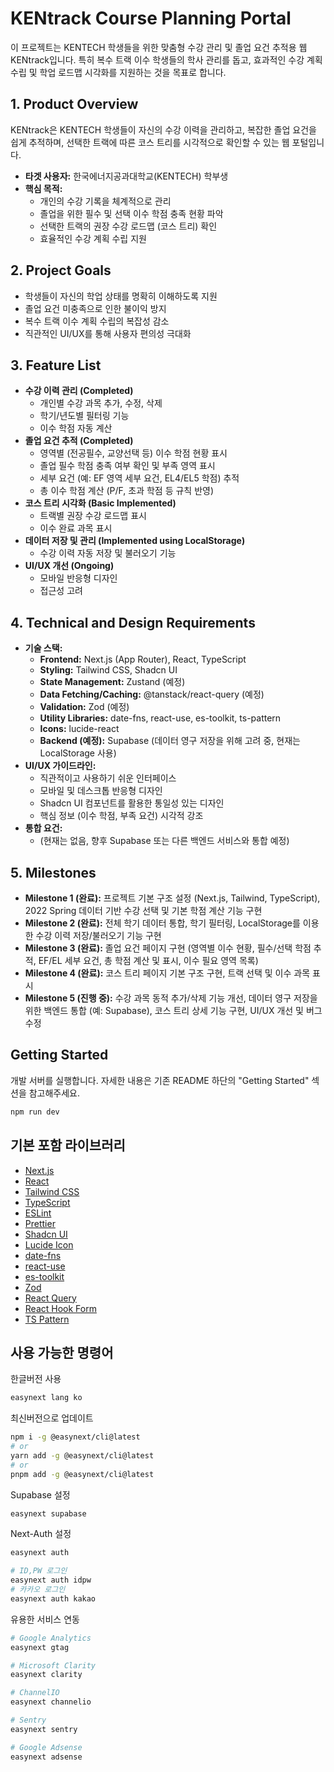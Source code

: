 # KENtrack Course Planning Portal

이 프로젝트는 KENTECH 학생들을 위한 맞춤형 수강 관리 및 졸업 요건 추적용 웹 KENtrack입니다. 특히 복수 트랙 이수 학생들의 학사 관리를 돕고, 효과적인 수강 계획 수립 및 학업 로드맵 시각화를 지원하는 것을 목표로 합니다.

## 1. Product Overview 

KENtrack은 KENTECH 학생들이 자신의 수강 이력을 관리하고, 복잡한 졸업 요건을 쉽게 추적하며, 선택한 트랙에 따른 코스 트리를 시각적으로 확인할 수 있는 웹 포털입니다.

*   **타겟 사용자:** 한국에너지공과대학교(KENTECH) 학부생 
*   **핵심 목적:**
    *   개인의 수강 기록을 체계적으로 관리
    *   졸업을 위한 필수 및 선택 이수 학점 충족 현황 파악
    *   선택한 트랙의 권장 수강 로드맵 (코스 트리) 확인
    *   효율적인 수강 계획 수립 지원

## 2. Project Goals 

*   학생들이 자신의 학업 상태를 명확히 이해하도록 지원
*   졸업 요건 미충족으로 인한 불이익 방지
*   복수 트랙 이수 계획 수립의 복잡성 감소
*   직관적인 UI/UX를 통해 사용자 편의성 극대화

## 3. Feature List 

*   **수강 이력 관리 (Completed)**
    *   개인별 수강 과목 추가, 수정, 삭제
    *   학기/년도별 필터링 기능
    *   이수 학점 자동 계산
*   **졸업 요건 추적 (Completed)**
    *   영역별 (전공필수, 교양선택 등) 이수 학점 현황 표시
    *   졸업 필수 학점 충족 여부 확인 및 부족 영역 표시
    *   세부 요건 (예: EF 영역 세부 요건, EL4/EL5 학점) 추적
    *   총 이수 학점 계산 (P/F, 초과 학점 등 규칙 반영)
*   **코스 트리 시각화 (Basic Implemented)**
    *   트랙별 권장 수강 로드맵 표시
    *   이수 완료 과목 표시
*   **데이터 저장 및 관리 (Implemented using LocalStorage)**
    *   수강 이력 자동 저장 및 불러오기 기능
*   **UI/UX 개선 (Ongoing)**
    *   모바일 반응형 디자인
    *   접근성 고려

## 4. Technical and Design Requirements 

*   **기술 스택:**
    *   **Frontend:** Next.js (App Router), React, TypeScript
    *   **Styling:** Tailwind CSS, Shadcn UI
    *   **State Management:** Zustand (예정)
    *   **Data Fetching/Caching:** @tanstack/react-query (예정)
    *   **Validation:** Zod (예정)
    *   **Utility Libraries:** date-fns, react-use, es-toolkit, ts-pattern
    *   **Icons:** lucide-react
    *   **Backend (예정):** Supabase (데이터 영구 저장을 위해 고려 중, 현재는 LocalStorage 사용)
*   **UI/UX 가이드라인:**
    *   직관적이고 사용하기 쉬운 인터페이스
    *   모바일 및 데스크톱 반응형 디자인
    *   Shadcn UI 컴포넌트를 활용한 통일성 있는 디자인
    *   핵심 정보 (이수 학점, 부족 요건) 시각적 강조
*   **통합 요건:**
    *   (현재는 없음, 향후 Supabase 또는 다른 백엔드 서비스와 통합 예정)

## 5. Milestones 

*   **Milestone 1 (완료):** 프로젝트 기본 구조 설정 (Next.js, Tailwind, TypeScript), 2022 Spring 데이터 기반 수강 선택 및 기본 학점 계산 기능 구현
*   **Milestone 2 (완료):** 전체 학기 데이터 통합, 학기 필터링, LocalStorage를 이용한 수강 이력 저장/불러오기 기능 구현
*   **Milestone 3 (완료):** 졸업 요건 페이지 구현 (영역별 이수 현황, 필수/선택 학점 추적, EF/EL 세부 요건, 총 학점 계산 및 표시, 이수 필요 영역 목록)
*   **Milestone 4 (완료):** 코스 트리 페이지 기본 구조 구현, 트랙 선택 및 이수 과목 표시
*   **Milestone 5 (진행 중):** 수강 과목 동적 추가/삭제 기능 개선, 데이터 영구 저장을 위한 백엔드 통합 (예: Supabase), 코스 트리 상세 기능 구현, UI/UX 개선 및 버그 수정

## Getting Started

개발 서버를 실행합니다. 자세한 내용은 기존 README 하단의 "Getting Started" 섹션을 참고해주세요.

```bash
npm run dev
```

## 기본 포함 라이브러리

- [Next.js](https://nextjs.org)
- [React](https://react.dev)
- [Tailwind CSS](https://tailwindcss.com)
- [TypeScript](https://www.typescriptlang.org)
- [ESLint](https://eslint.org)
- [Prettier](https://prettier.io)
- [Shadcn UI](https://ui.shadcn.com)
- [Lucide Icon](https://lucide.dev)
- [date-fns](https://date-fns.org)
- [react-use](https://github.com/streamich/react-use)
- [es-toolkit](https://github.com/toss/es-toolkit)
- [Zod](https://zod.dev)
- [React Query](https://tanstack.com/query/latest)
- [React Hook Form](https://react-hook-form.com)
- [TS Pattern](https://github.com/gvergnaud/ts-pattern)

## 사용 가능한 명령어

한글버전 사용

```sh
easynext lang ko
```

최신버전으로 업데이트

```sh
npm i -g @easynext/cli@latest
# or
yarn add -g @easynext/cli@latest
# or
pnpm add -g @easynext/cli@latest
```

Supabase 설정

```sh
easynext supabase
```

Next-Auth 설정

```sh
easynext auth

# ID,PW 로그인
easynext auth idpw
# 카카오 로그인
easynext auth kakao
```

유용한 서비스 연동

```sh
# Google Analytics
easynext gtag

# Microsoft Clarity
easynext clarity

# ChannelIO
easynext channelio

# Sentry
easynext sentry

# Google Adsense
easynext adsense
```
